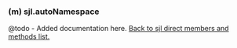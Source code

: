 ### (m) sjl.autoNamespace
@todo - Added documentation here.
[Back to sjl direct members and methods list.](#sjl-direct-members-and-methods)
